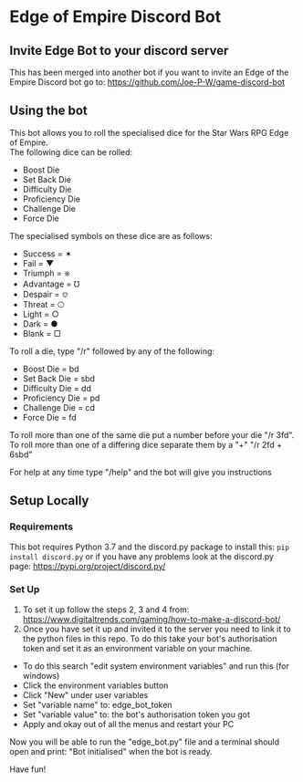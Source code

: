 # Edge of Empire Discord Bot

## Invite Edge Bot to your discord server
This has been merged into another bot if you want to invite an Edge of the Empire Discord bot go to: https://github.com/Joe-P-W/game-discord-bot 
## Using the bot
This bot allows you to roll the specialised dice for the Star Wars RPG Edge of Empire.  
The following dice can be rolled:  
- Boost Die
- Set Back Die
- Difficulty Die
- Proficiency Die
- Challenge Die
- Force Die

The specialised symbols on these dice are as follows:  
- Success = ✶
- Fail = ▼
- Triumph = ⎈
- Advantage = ℧
- Despair = ⎊
- Threat = ⎔
- Light = ○
- Dark = ●
- Blank = ▢

To roll a die, type "/r" followed by any of the following:
- Boost Die = bd
- Set Back Die = sbd
- Difficulty Die = dd
- Proficiency Die = pd
- Challenge Die = cd
- Force Die = fd

To roll more than one of the same die put a number before your die "/r 3fd".
To roll more than one of a differing dice separate them by a "+" "/r 2fd + 6sbd"

For help at any time type "/help" and the bot will give you instructions

## Setup Locally

### Requirements  
This bot requires Python 3.7 and the discord.py package to install this:
```pip install discord.py``` or if you have any problems look at the discord.py page: 
https://pypi.org/project/discord.py/

### Set Up
1. To set it up follow the steps 2, 3 and 4 from:   
 https://www.digitaltrends.com/gaming/how-to-make-a-discord-bot/  
2. Once you have set it up and invited it to the server you need to link it to the python
 files in this repo. To do this take your bot's authorisation token and set it as an 
 environment variable on your machine.
 - To do this search "edit system environment variables" and run this (for windows)
 - Click the environment variables button
 - Click "New" under user variables
 - Set "variable name" to: edge_bot_token
 - Set "variable value" to: the bot's authorisation token you got
 - Apply and okay out of all the menus and restart your PC
 
 Now you will be able to run the "edge_bot.py" file and a terminal should open and print:
 "Bot initialised" when the bot is ready.  
 
 Have fun!
 